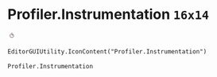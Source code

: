 # Profiler.Instrumentation `16x14`
<img src="/img/Profiler.Instrumentation.png" width=16 height=14>

``` CSharp
EditorGUIUtility.IconContent("Profiler.Instrumentation")
```
```
Profiler.Instrumentation
```
